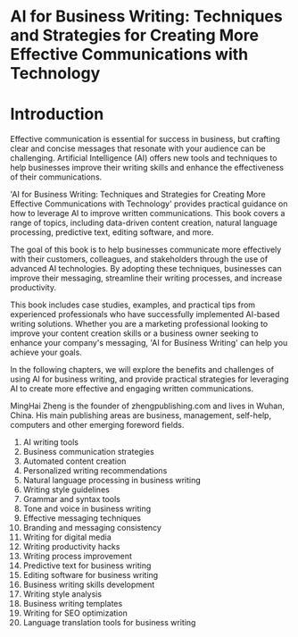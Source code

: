 # AI for Business Writing: Techniques and Strategies for Creating More Effective Communications with Technology

# Introduction

Effective communication is essential for success in business, but crafting clear and concise messages that resonate with your audience can be challenging. Artificial Intelligence (AI) offers new tools and techniques to help businesses improve their writing skills and enhance the effectiveness of their communications.

'AI for Business Writing: Techniques and Strategies for Creating More Effective Communications with Technology' provides practical guidance on how to leverage AI to improve written communications. This book covers a range of topics, including data-driven content creation, natural language processing, predictive text, editing software, and more.

The goal of this book is to help businesses communicate more effectively with their customers, colleagues, and stakeholders through the use of advanced AI technologies. By adopting these techniques, businesses can improve their messaging, streamline their writing processes, and increase productivity.

This book includes case studies, examples, and practical tips from experienced professionals who have successfully implemented AI-based writing solutions. Whether you are a marketing professional looking to improve your content creation skills or a business owner seeking to enhance your company's messaging, 'AI for Business Writing' can help you achieve your goals.

In the following chapters, we will explore the benefits and challenges of using AI for business writing, and provide practical strategies for leveraging AI to create more effective and engaging written communications.

MingHai Zheng is the founder of zhengpublishing.com and lives in Wuhan, China. His main publishing areas are business, management, self-help, computers and other emerging foreword fields.



1. AI writing tools
2. Business communication strategies
3. Automated content creation
4. Personalized writing recommendations
5. Natural language processing in business writing
6. Writing style guidelines
7. Grammar and syntax tools
8. Tone and voice in business writing
9. Effective messaging techniques
10. Branding and messaging consistency
11. Writing for digital media
12. Writing productivity hacks
13. Writing process improvement
14. Predictive text for business writing
15. Editing software for business writing
16. Business writing skills development
17. Writing style analysis
18. Business writing templates
19. Writing for SEO optimization
20. Language translation tools for business writing

